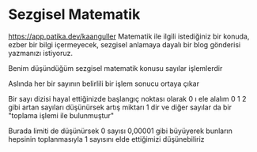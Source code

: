 # Sezgisel Matematik
https://app.patika.dev/kaanguller
Matematik ile ilgili istediğiniz bir konuda, ezber bir bilgi içermeyecek, sezgisel anlamaya dayalı bir blog gönderisi yazmanızı istiyoruz.

Benim düşündüğüm sezgisel matematik konusu sayılar işlemlerdir

Aslında her bir sayının belirlili bir işlem sonucu ortaya çıkar
 
 Bir sayı dizisi hayal ettiğinizde başlangıç noktası olarak 0 ı ele alalım 0 1 2 gibi artan sayıları düşünürsek artış miktarı 1 dir ve diğer sayılar da bir "toplama işlemi ile bulunmuştur"

 Burada limiti de düşünürsek 0 sayısı 0,00001 gibi büyüyerek bunların hepsinin toplanmasıyla 1 sayısını elde ettiğimizi düşünebiliriz
 
